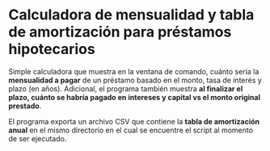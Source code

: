 # Calculadora de mensualidad y tabla de amortización para préstamos hipotecarios

Simple calculadora que muestra en la ventana de comando, cuánto sería la **mensualidad a pagar** de un 
préstamo basado en el monto, tasa de interés y plazo (en años). Adicional, el programa también
muestra **al finalizar el plazo, cuánto se habría pagado en intereses y capital vs el monto original prestado**.

El programa exporta un archivo CSV que contiene la **tabla de amortización anual** en el mismo directorio en el cual se encuentre el script al momento de ser ejecutado.
